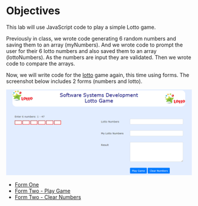 # Objectives

This lab will use JavaScript code to play a simple Lotto game.

Previously in class, we wrote code generating 6 random numbers and saving them to an array (myNumbers). And we wrote code to prompt the user for 
their 6 lotto numbers and also saved them to an array (lottoNumbers). As the numbers are input they are validated. Then we wrote code to compare the arrays. 

Now, we will write code for the <a href="archives/lotto/lotto.html" target = "_blank">lotto</a> game again, this time using forms. 
The screenshot below includes 2 forms (numbers and lotto).

![](img/lotto1.png)

- [Form One](#01)
- [Form Two - Play Game](#02)
- [Form Two - Clear Numbers](#03)

